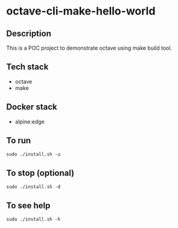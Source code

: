 # octave-cli-make-hello-world

## Description
This is a POC project to demonstrate octave using make build tool.

## Tech stack
- octave
- make

## Docker stack
- alpine:edge

## To run
`sudo ./install.sh -u`

## To stop (optional)
`sudo ./install.sh -d`

## To see help
`sudo ./install.sh -h`
